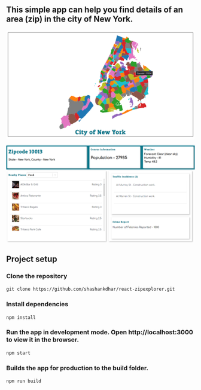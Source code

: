 ## This simple app can help you find details of an area (zip) in the city of New York.


![A map of NYC showing all areas categorized by zipcode](images/view1.png)


![Details like population, weather, places to visit etc](images/view2.png)


## Project setup

### Clone the repository

```
git clone https://github.com/shashankdhar/react-zipexplorer.git
```

### Install dependencies 

```
npm install
```

### Run the app in development mode. Open http://localhost:3000 to view it in the browser.

```
npm start
```

### Builds the app for production to the build folder.

```
npm run build
```

